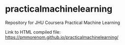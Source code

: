 # practicalmachinelearning
Repository for JHU Coursera Practical Machine Learning

Link to HTML compiled file: https://pmmorenom.github.io/practicalmachinelearning/